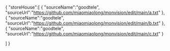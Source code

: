 {
"storeHouse":[
{
     "sourceName":"goodtele",
     "sourceUrl":"https://github.com/miaomiaolong/monvision/edit/main/a.txt"
},
{
     "sourceName":"goodtele",
     "sourceUrl":"https://github.com/miaomiaolong/monvision/edit/main/b.txt"
},
{
     "sourceName":"goodtele",
     "sourceUrl":"https://github.com/miaomiaolong/monvision/edit/main/c.txt"
}

]
}

